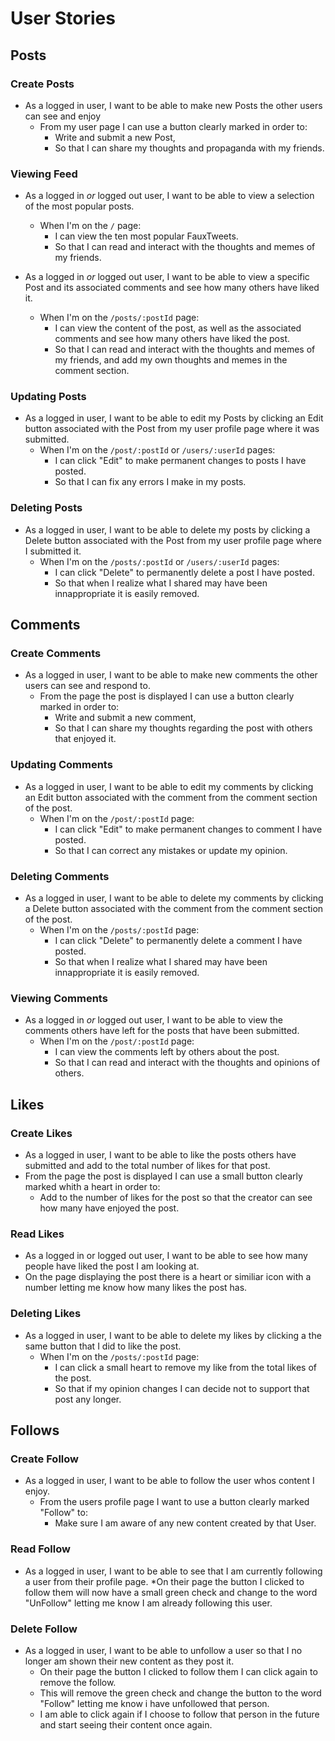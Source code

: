  # User Stories

 ## Posts

### Create Posts

* As a logged in user, I want to be able to make new Posts the other users can see and enjoy
  * From my user page I can use a button clearly marked in order to:
    * Write and submit a new Post,
    * So that I can share my thoughts and propaganda with my friends.

### Viewing Feed

* As a logged in _or_ logged out user, I want to be able to view a selection of the most popular posts.
  * When I'm on the `/` page:
    * I can view the ten most popular FauxTweets.
    * So that I can read and interact with the thoughts and memes of my friends.

* As a logged in _or_ logged out user, I want to be able to view a specific Post and its associated comments and see how many others have liked it.

  * When I'm on the `/posts/:postId` page:
    * I can view the content of the post, as well as the associated comments and see how many others have liked the post.
    * So that I can read and interact with the thoughts and memes of my friends, and add my own thoughts and memes in the comment section.

### Updating Posts

* As a logged in user, I want to be able to edit my Posts by clicking an Edit button associated with the Post from my user profile page where it was submitted.
  * When I'm on the `/post/:postId` or `/users/:userId` pages:
    * I can click "Edit" to make permanent changes to posts I have posted.
    * So that I can fix any errors I make in my posts.

### Deleting Posts

* As a logged in user, I want to be able to delete my posts by clicking a Delete button associated with the Post from my user profile page where I submitted it.
  * When I'm on the `/posts/:postId` or `/users/:userId` pages:
    * I can click "Delete" to permanently delete a post I have posted.
    * So that when I realize what I shared may have been innappropriate it is easily removed.

 ## Comments

 ### Create Comments

* As a logged in user, I want to be able to make new comments the other users can see and respond to.
  * From the page the post is displayed I can use a button clearly marked in order to:
    * Write and submit a new comment,
    * So that I can share my thoughts regarding the post with others that enjoyed it.

### Updating Comments

* As a logged in user, I want to be able to edit my comments by clicking an Edit button associated with the comment from the comment section of the post.
  * When I'm on the `/post/:postId` page:
    * I can click "Edit" to make permanent changes to comment I have posted.
    * So that I can correct any mistakes or update my opinion.

### Deleting Comments

* As a logged in user, I want to be able to delete my comments by clicking a Delete button associated with the comment from the comment section of the post.
  * When I'm on the `/posts/:postId` page:
    * I can click "Delete" to permanently delete a comment I have posted.
    * So that when I realize what I shared may have been innappropriate it is easily removed.

### Viewing Comments

* As a logged in _or_ logged out user, I want to be able to view the comments others have left for the posts that have been submitted.
  * When I'm on the `/post/:postId` page:
    * I can view the comments left by others about the post.
    * So that I can read and interact with the thoughts and opinions of others.

 ## Likes

 ### Create Likes

* As a logged in user, I want to be able to like the posts others have submitted and add to the total number of likes for that post.
* From the page the post is displayed I can use a small button clearly marked whith a heart  in order to:
  * Add to the number of likes for the post so that the creator can see how many have enjoyed the post.

 ### Read Likes

* As a logged in or logged out user, I want to be able to see how many people have liked the post I am looking at.
* On the page displaying the post there is a heart or similiar icon with a number letting me know how many likes the post has.

### Deleting Likes

* As a logged in user, I want to be able to delete my likes by clicking a the same button that I did to like the post.
  * When I'm on the `/posts/:postId` page:
      * I can click a small heart to remove my like from the total likes of the post.
      * So that if my opinion changes I can decide not to support that post any longer.

## Follows

### Create Follow

* As a logged in user, I want to be able to follow the user whos content I enjoy.
  * From the users profile page I want to use a button clearly marked "Follow" to:
    * Make sure I am aware of any new content created by that User.

### Read Follow
* As a logged in user, I want to be able to see that I am currently following a user from their profile page.
    *On their page the button I clicked to follow them will now have a small green check and change to the word "UnFollow" letting me know I am already following this user.

### Delete Follow
* As a logged in user, I want to be able to unfollow a user so that I no longer am shown their new content as they post it.
    * On their page the button I clicked to follow them I can click again to remove the follow.
    * This will remove the green check and change the button to the word "Follow" letting me know i have unfollowed that person.
    * I am able to click again if I choose to follow that person in the future and start seeing their content once again.
